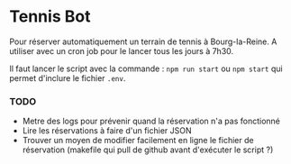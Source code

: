 # Tennis Bot

Pour réserver automatiquement un terrain de tennis à Bourg-la-Reine.
A utiliser avec un cron job pour le lancer tous les jours à 7h30.

Il faut lancer le script avec la commande : `npm run start` ou `npm start` qui permet d'inclure le fichier `.env`.

### TODO

- Metre des logs pour prévenir quand la réservation n'a pas fonctionné
- Lire les réservations à faire d'un fichier JSON
- Trouver un moyen de modifier facilement en ligne le fichier de réservation (makefile qui pull de github avant d'exécuter le script ?)
